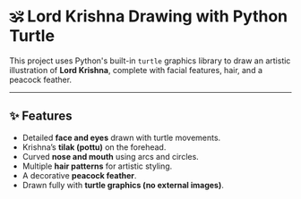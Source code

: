 # 🕉️ Lord Krishna Drawing with Python Turtle  

This project uses Python's built-in `turtle` graphics library to draw an artistic illustration of **Lord Krishna**, complete with facial features, hair, and a peacock feather.  

---

## ✨ Features  
- Detailed **face and eyes** drawn with turtle movements.  
- Krishna’s **tilak (pottu)** on the forehead.  
- Curved **nose and mouth** using arcs and circles.  
- Multiple **hair patterns** for artistic styling.  
- A decorative **peacock feather**.  
- Drawn fully with **turtle graphics (no external images)**.  
